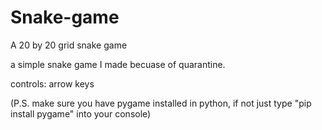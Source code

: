 # Snake-game
A 20 by 20 grid snake game

a simple snake game I made becuase of quarantine.

controls: arrow keys

(P.S. make sure you have pygame installed in python, if not just type "pip install pygame" into your console)


